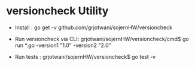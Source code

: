 # versioncheck Utility

* Install :
go get -v github.com/grjotwani/sojernHW/versioncheck

* Run versioncheck via CLI:
grjotwani/sojernHW/versioncheck/cmd$  go run *.go -version1 "1.0" -version2 "2.0"

* Run tests :
grjotwani/sojernHW/versioncheck$  go test -v
